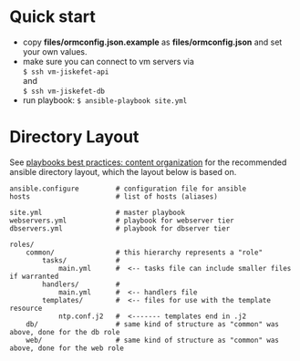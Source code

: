 # Quick start

- copy **files/ormconfig.json.example** as **files/ormconfig.json** and set your own values.
- make sure you can connect to vm servers via  
`$ ssh vm-jiskefet-api`  
and  
`$ ssh vm-jiskefet-db`
- run playbook: `$ ansible-playbook site.yml`

# Directory Layout
See [playbooks best practices: content organization](https://docs.ansible.com/ansible/2.5/user_guide/playbooks_best_practices.html#content-organization) for the recommended ansible directory layout, which the layout below is based on.

```YML
ansible.configure         # configuration file for ansible
hosts                     # list of hosts (aliases)

site.yml                  # master playbook
webservers.yml            # playbook for webserver tier
dbservers.yml             # playbook for dbserver tier

roles/
    common/               # this hierarchy represents a "role"
        tasks/            #
            main.yml      #  <-- tasks file can include smaller files if warranted
        handlers/         #
            main.yml      #  <-- handlers file
        templates/        #  <-- files for use with the template resource
            ntp.conf.j2   #  <------- templates end in .j2
    db/                   # same kind of structure as "common" was above, done for the db role
    web/                  # same kind of structure as "common" was above, done for the web role
```
